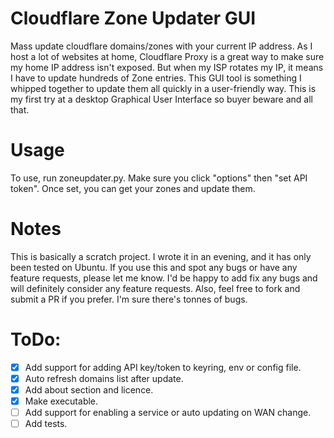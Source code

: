 # Cloudflare Zone Updater GUI
Mass update cloudflare domains/zones with your current IP address. 
As I host a lot of websites at home, Cloudflare Proxy is a great way to 
make sure my home IP address isn't exposed. But when my ISP rotates my IP, 
it means I have to update hundreds of Zone entries. This GUI tool is 
something I whipped together to update them all quickly in a user-friendly 
way. This is my first try at a desktop Graphical User Interface so buyer 
beware and all that. 

# Usage
To use, run zoneupdater.py. Make sure you click "options" then "set API token".
Once set, you can get your zones and update them.

# Notes
This is basically a scratch project. I wrote it in an evening, and it has
only been tested on Ubuntu. If you use this and spot any bugs or have any 
feature requests, please let me know. I'd be happy to add fix any bugs and 
will definitely consider any feature requests. Also, feel free to fork and
submit a PR if you prefer. I'm sure there's tonnes of bugs.


# ToDo:
- [x] Add support for adding API key/token to keyring, env or config file.
- [x] Auto refresh domains list after update.
- [x] Add about section and licence.
- [x] Make executable.
- [ ] Add support for enabling a service or auto updating on WAN change.
- [ ] Add tests.